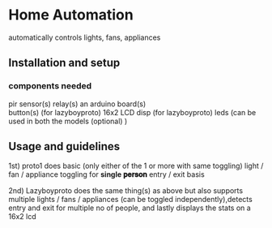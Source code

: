 # Home Automation

automatically controls lights, fans, appliances

## Installation and setup

### components needed 
pir sensor(s)
relay(s)
an arduino board(s)  
button(s) (for lazyboyproto)
16x2 LCD disp (for lazyboyproto)
leds (can be used in both the models (optional) )


## Usage and guidelines
1st)
proto1
does basic (only either of the 1 or more with same toggling) light / fan / appliance toggling for **single 𝐩𝐞𝐫𝐬𝐨𝐧** entry / exit basis

2nd)
Lazyboyproto
does the same thing(s) as above but also supports multiple lights / fans / appliances (can be toggled independently),detects entry and exit for multiple no of people, and lastly displays the stats on a 16x2 lcd
